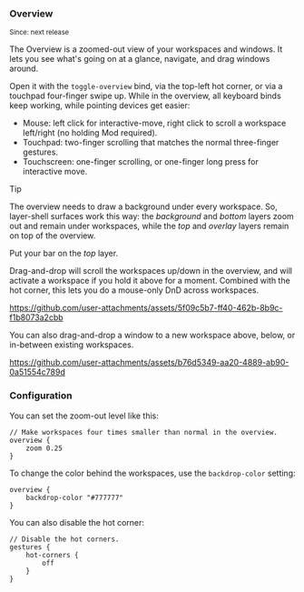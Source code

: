 ### Overview

<sup>Since: next release</sup>

The Overview is a zoomed-out view of your workspaces and windows.
It lets you see what's going on at a glance, navigate, and drag windows around.

Open it with the `toggle-overview` bind, via the top-left hot corner, or via a touchpad four-finger swipe up.
While in the overview, all keyboard binds keep working, while pointing devices get easier:

- Mouse: left click for interactive-move, right click to scroll a workspace left/right (no holding Mod required).
- Touchpad: two-finger scrolling that matches the normal three-finger gestures.
- Touchscreen: one-finger scrolling, or one-finger long press for interactive move.

> [!TIP]
> The overview needs to draw a background under every workspace.
> So, layer-shell surfaces work this way: the *background* and *bottom* layers zoom out and remain under workspaces, while the *top* and *overlay* layers remain on top of the overview.
>
> Put your bar on the *top* layer.

Drag-and-drop will scroll the workspaces up/down in the overview, and will activate a workspace if you hold it above for a moment.
Combined with the hot corner, this lets you do a mouse-only DnD across workspaces.

https://github.com/user-attachments/assets/5f09c5b7-ff40-462b-8b9c-f1b8073a2cbb

You can also drag-and-drop a window to a new workspace above, below, or in-between existing workspaces.

https://github.com/user-attachments/assets/b76d5349-aa20-4889-ab90-0a51554c789d

### Configuration

You can set the zoom-out level like this:

```kdl
// Make workspaces four times smaller than normal in the overview.
overview {
    zoom 0.25
}
```

To change the color behind the workspaces, use the `backdrop-color` setting:

```kdl
overview {
    backdrop-color "#777777"
}
```

You can also disable the hot corner:

```kdl
// Disable the hot corners.
gestures {
    hot-corners {
        off
    }
}
```
